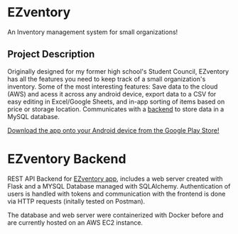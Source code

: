 # EZventory
An Inventory management system for small organizations!

## Project Description
Originally designed for my former high school's Student Council, EZventory has all the features you need to keep track of a small organization's inventory. Some of the most interesting features: Save data to the cloud (AWS) and acess it across any android device, export data to a CSV for easy editing in Excel/Google Sheets, and in-app sorting of items based on price or storage location. Communicates with a [backend](https://github.com/DinuWije/InventoryAppBackend) to store data in a MySQL database. 

[Download the app onto your Android device from the Google Play Store!](https://play.google.com/store/apps/details?id=com.dinuw.firstapp)

# EZventory Backend

REST API Backend for [EZventory app](https://github.com/DinuWije/EZventory), includes a web server created with Flask and a MYSQL Database managed with SQLAlchemy. Authentication of users is handled with tokens and communication with the frontend is done via HTTP requests (initally tested on Postman).

The database and web server were containerized with Docker before and are currently hosted on an AWS EC2 instance.
